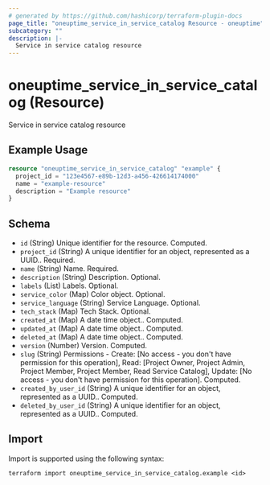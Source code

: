 ```yaml
---
# generated by https://github.com/hashicorp/terraform-plugin-docs
page_title: "oneuptime_service_in_service_catalog Resource - oneuptime"
subcategory: ""
description: |-
  Service in service catalog resource
---
```


# oneuptime_service_in_service_catalog (Resource)

Service in service catalog resource

## Example Usage

```terraform
resource "oneuptime_service_in_service_catalog" "example" {
  project_id = "123e4567-e89b-12d3-a456-426614174000"
  name = "example-resource"
  description = "Example resource"
}
```

## Schema

- `id` (String) Unique identifier for the resource. Computed.
- `project_id` (String) A unique identifier for an object, represented as a UUID.. Required.
- `name` (String) Name. Required.
- `description` (String) Description. Optional.
- `labels` (List) Labels. Optional.
- `service_color` (Map) Color object. Optional.
- `service_language` (String) Service Language. Optional.
- `tech_stack` (Map) Tech Stack. Optional.
- `created_at` (Map) A date time object.. Computed.
- `updated_at` (Map) A date time object.. Computed.
- `deleted_at` (Map) A date time object.. Computed.
- `version` (Number) Version. Computed.
- `slug` (String) Permissions - Create: [No access - you don't have permission for this operation], Read: [Project Owner, Project Admin, Project Member, Project Member, Read Service Catalog], Update: [No access - you don't have permission for this operation]. Computed.
- `created_by_user_id` (String) A unique identifier for an object, represented as a UUID.. Computed.
- `deleted_by_user_id` (String) A unique identifier for an object, represented as a UUID.. Computed.

## Import

Import is supported using the following syntax:

```shell
terraform import oneuptime_service_in_service_catalog.example <id>
```
